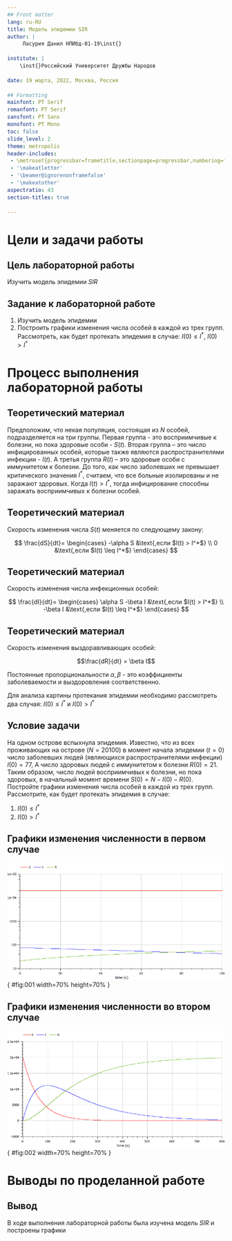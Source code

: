 ```yaml
---
## Front matter
lang: ru-RU
title: Модель эпидемии SIR
author: |
	 Ласурия Данил НПИбд-01-19\inst{}

institute: |
	\inst{}Российский Университет Дружбы Народов

date: 19 марта, 2022, Москва, Россия

## Formatting
mainfont: PT Serif
romanfont: PT Serif
sansfont: PT Sans
monofont: PT Mono
toc: false
slide_level: 2
theme: metropolis
header-includes: 
 - \metroset{progressbar=frametitle,sectionpage=progressbar,numbering=fraction}
 - '\makeatletter'
 - '\beamer@ignorenonframefalse'
 - '\makeatother'
aspectratio: 43
section-titles: true

---
```


# Цели и задачи работы

## Цель лабораторной работы

Изучить модель эпидемии $SIR$


## Задание к лабораторной работе

1.	Изучить модель эпидемии
2.	Построить графики изменения числа особей в каждой из трех групп. Рассмотреть, как будет протекать эпидемия в случае: $I(0)\leq I^*$, $I(0)>I^*$

# Процесс выполнения лабораторной работы

## Теоретический материал 

Предположим, что некая популяция, состоящая из $N$ особей, подразделяется на три группы. Первая группа - это восприимчивые к болезни, но пока здоровые особи - $S(t)$. Вторая группа – это число инфицированных особей, которые также являются распространителями инфекции - $I(t)$. А третья группа $R(t)$ – это здоровые особи с иммунитетом к болезни. 
До того, как число заболевших не превышает критического значения $I^*$, считаем, что все больные изолированы и не заражают здоровых. Когда $I(t)> I^*$, тогда инфицирование способны заражать восприимчивых к болезни особей. 

## Теоретический материал 

Cкорость изменения числа $S(t)$ меняется по следующему закону:

$$
\frac{dS}{dt}=
 \begin{cases}
	-\alpha S &\text{,если $I(t) > I^*$}
	\\   
	0 &\text{,если $I(t) \leq I^*$}
 \end{cases}
$$

## Теоретический материал

Cкорость изменения числа инфекционных особей:

$$
\frac{dI}{dt}=
 \begin{cases}
	\alpha S -\beta I &\text{,если $I(t) > I^*$}
	\\   
	-\beta I &\text{,если $I(t) \leq I^*$}
 \end{cases}
$$

## Теоретический материал

Cкорость изменения выздоравливающих особей:

$$\frac{dR}{dt} = \beta I$$

Постоянные пропорциональности $\alpha, \beta$ - это коэффициенты заболеваемости и выздоровления соответственно.

Для анализа картины протекания эпидемии необходимо рассмотреть два случая:  $I(0) \leq I^*$ и  $I(0)>I^*$

## Условие задачи

На одном острове вспыхнула эпидемия. Известно, что из всех проживающих на острове $(N=20 100)$ в момент начала эпидемии $(t=0)$ число заболевших людей (являющихся распространителями инфекции) $I(0)=77$, А число здоровых людей с иммунитетом к болезни $R(0)=21$. Таким образом, число людей восприимчивых к болезни, но пока здоровых, в начальный момент времени $S(0)=N-I(0)-R(0)$.
Постройте графики изменения числа особей в каждой из трех групп.
Рассмотрите, как будет протекать эпидемия в случае:
1.	$I(0)\leq I^*$
2.	$I(0)>I^*$

## Графики изменения численности в первом случае

![График численности групп](image/01.png){ #fig:001 width=70% height=70% }

## Графики изменения численности во втором случае

![График численности групп](image/02.png){ #fig:002 width=70% height=70% }


# Выводы по проделанной работе

## Вывод

В ходе выполнения лабораторной работы была изучена модель $SIR$ и построены графики